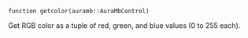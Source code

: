```
function getcolor(auramb::AuraMbControl)
```

Get RGB color as a tuple of red, green, and blue values (0 to 255 each).
